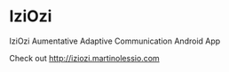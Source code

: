 IziOzi
========

IziOzi Aumentative Adaptive Communication Android App


Check out http://iziozi.martinolessio.com
